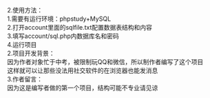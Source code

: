 2.使用方法：<br>
  1.需要有运行环境：phpstudy+MySQL<br>
  2.打开account里面的sqlfile.txt配置数据表结构和内容<br>
  3.填写account/sql.php内数据库名和密码<br>
  4.运行项目<br>
2.项目开发背景：<br>
  因为作者对象忙于中考，被限制玩QQ和微信，所以制作者编写了这个项目<br>
  这样就可以让那些没法用社交软件的在浏览器也能发消息<br>
3.作者留言：<br>
  因为这是编写者做的第一个项目，结构可能不专业请见谅<br>
